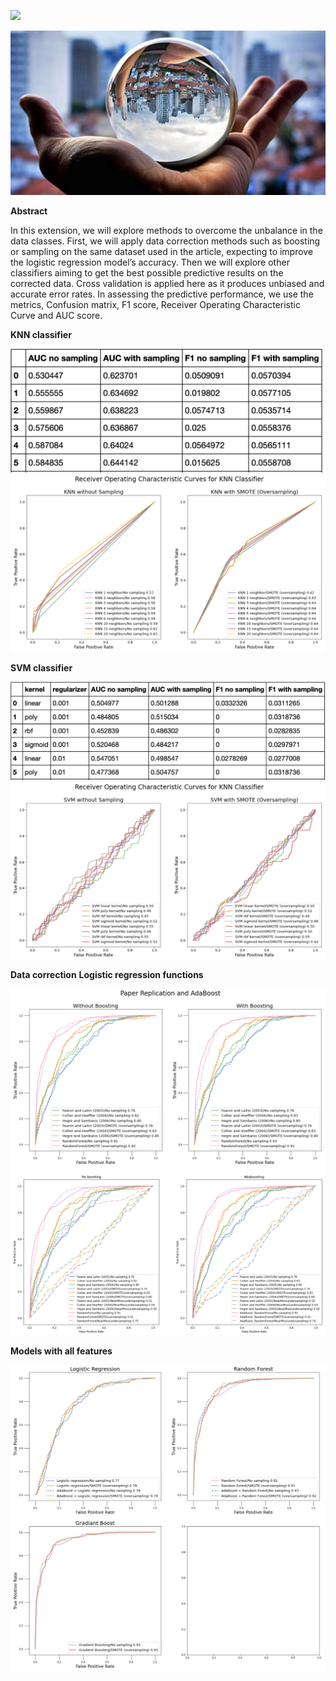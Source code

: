 ![](https://miro.medium.com/max/1200/1*N5wTuuEAq8GU4zlomwWLiQ.jpeg)

<img src="img.jpeg">

**Abstract**

In this extension, we will explore methods to overcome the unbalance in the data classes. First, we will apply data correction methods such as boosting or sampling on the same dataset used in the article, expecting to improve the logistic regression model’s accuracy. Then we will explore other classifiers aiming to get the best possible predictive results on the corrected data. Cross validation is applied here as it produces unbiased and accurate error rates. In assessing the predictive performance, we use the metrics, Confusion matrix, F1 score, Receiver Operating Characteristic Curve and AUC score.

**KNN classifier**

<img src="/images/KNN_table.png" width="500">

<img src="https://github.com/otto2B/Civil-War-Dataset-Binary-Classification-Performance-Evaluation-with-Data-Correction/blob/main/images/KNN_ROC.png">

**SVM classifier**

<img src="https://github.com/otto2B/Civil-War-Dataset-Binary-Classification-Performance-Evaluation-with-Data-Correction/blob/main/images/SVM_table.png" width="700">

<img src="https://github.com/otto2B/Civil-War-Dataset-Binary-Classification-Performance-Evaluation-with-Data-Correction/blob/main/images/SVM_ROC.png">

**Data correction**
  **Logistic regression functions**
  
  <img src="https://github.com/otto2B/Civil-War-Dataset-Binary-Classification-Performance-Evaluation-with-Data-Correction/blob/main/images/Paper_rep_adaboost.png">
  
  <img src="https://github.com/otto2B/Civil-War-Dataset-Binary-Classification-Performance-Evaluation-with-Data-Correction/blob/main/images/data_correction.png">
  
**Models with all features**

<img src="https://github.com/otto2B/Civil-War-Dataset-Binary-Classification-Performance-Evaluation-with-Data-Correction/blob/main/images/all_features.png">


